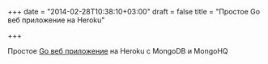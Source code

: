 +++
date = "2014-02-28T10:38:10+03:00"
draft = false
title = "Простое Go веб приложение на Heroku"

+++

<p>Простое <a href="http://blog.joshsoftware.com/2014/02/28/a-simple-go-web-app-on-heroku-with-mongodb-on-mongohq/">Go веб приложение</a> на Heroku c MongoDB и MongoHQ</p>

